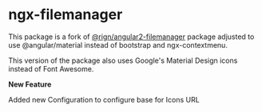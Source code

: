 # ngx-filemanager

This package is a fork of [@rign/angular2-filemanager](https://www.npmjs.com/package/@rign/angular2-filemanager) package adjusted to use @angular/material instead of bootstrap and ngx-contextmenu.

This version of the package also uses Google's Material Design icons instead of Font Awesome.

**New Feature**

Added new Configuration to configure base for Icons URL